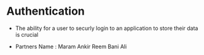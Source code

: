 # Authentication

* The ability for a user to securly login to an application to store their data is crucial


* Partners Name :
Maram Ankir
Reem Bani Ali